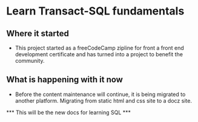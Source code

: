# Learn Transact-SQL fundamentals

## Where it started

- This project started as a freeCodeCamp zipline for front a front end development certificate and has turned into a project to benefit the community.

## What is happening with it now

- Before the content maintenance will continue, it is being migrated to another platform. Migrating from static html and css site to a docz site.

*** This will be the new docs for learning SQL ***


